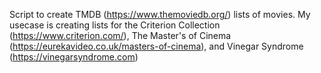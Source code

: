 Script to create TMDB (https://www.themoviedb.org/) lists of movies. My usecase is creating lists for the Criterion Collection (https://www.criterion.com/), The Master's of Cinema (https://eurekavideo.co.uk/masters-of-cinema), and Vinegar Syndrome (https://vinegarsyndrome.com) 